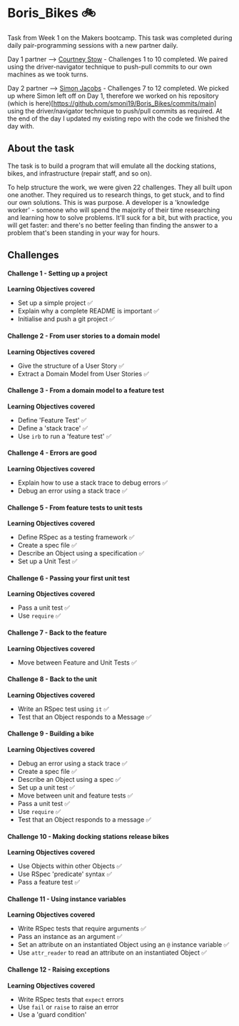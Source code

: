 # Boris_Bikes :bike:

Task from Week 1 on the Makers bootcamp. This task was completed during daily pair-programming sessions with a new partner daily.

Day 1 partner --> [Courtney Stow](https://github.com/Court534) - Challenges 1 to 10 completed. We paired using the driver-navigator technique to push-pull commits to our own machines as we took turns.

Day 2 partner --> [Simon Jacobs](https://github.com/smoni19) - Challenges 7 to 12 completed. We picked up where Simon left off on Day 1, therefore we worked on his repository (which is here)[https://github.com/smoni19/Boris_Bikes/commits/main] using the driver/navigator technique to push/pull commits as required. At the end of the day I updated my existing repo with the code we finished the day with.

## About the task
The task is to build a program that will emulate all the docking stations, bikes, and infrastructure (repair staff, and so on).

To help structure the work, we were given 22 challenges. They all built upon one another. They required us to research things, to get stuck, and to find our own solutions. This is was purpose. A developer is a 'knowledge worker' - someone who will spend the majority of their time researching and learning how to solve problems. It'll suck for a bit, but with practice, you will get faster: and there's no better feeling than finding the answer to a problem that's been standing in your way for hours.

## Challenges
#### Challenge 1 - Setting up a project
**Learning Objectives covered**
- Set up a simple project  :white_check_mark:
- Explain why a complete README is important  :white_check_mark:
- Initialise and push a git project  :white_check_mark:

#### Challenge 2 - From user stories to a domain model
**Learning Objectives covered**
- Give the structure of a User Story  :white_check_mark:
- Extract a Domain Model from User Stories  :white_check_mark:

#### Challenge 3 - From a domain model to a feature test
**Learning Objectives covered**
- Define 'Feature Test'  :white_check_mark:
- Define a 'stack trace'  :white_check_mark:
- Use `irb` to run a 'feature test'  :white_check_mark:

#### Challenge 4 - Errors are good
**Learning Objectives covered**
- Explain how to use a stack trace to debug errors  :white_check_mark:
- Debug an error using a stack trace  :white_check_mark:

#### Challenge 5 - From feature tests to unit tests
**Learning Objectives covered**
- Define RSpec as a testing framework  :white_check_mark:
- Create a spec file  :white_check_mark:
- Describe an Object using a specification  :white_check_mark:
- Set up a Unit Test  :white_check_mark:

#### Challenge 6 - Passing your first unit test
**Learning Objectives covered**
- Pass a unit test  :white_check_mark:
- Use `require`  :white_check_mark:

#### Challenge 7 - Back to the feature
**Learning Objectives covered**
- Move between Feature and Unit Tests  :white_check_mark:

#### Challenge 8 - Back to the unit
**Learning Objectives covered**
- Write an RSpec test using `it`  :white_check_mark:
- Test that an Object responds to a Message  :white_check_mark:

#### Challenge 9 - Building a bike
**Learning Objectives covered**
- Debug an error using a stack trace  :white_check_mark:
- Create a spec file  :white_check_mark:
- Describe an Object using a spec  :white_check_mark:
- Set up a unit test  :white_check_mark:
- Move between unit and feature tests  :white_check_mark:
- Pass a unit test  :white_check_mark:
- Use `require`  :white_check_mark:
- Test that an Object responds to a message  :white_check_mark:

#### Challenge 10 - Making docking stations release bikes
**Learning Objectives covered**
- Use Objects within other Objects  :white_check_mark:
- Use RSpec 'predicate' syntax  :white_check_mark:
- Pass a feature test  :white_check_mark:

#### Challenge 11 - Using instance variables
**Learning Objectives covered**
- Write RSpec tests that require arguments :white_check_mark:
- Pass an instance as an argument :white_check_mark:
- Set an attribute on an instantiated Object using an `@` instance variable :white_check_mark:
- Use `attr_reader` to read an attribute on an instantiated Object :white_check_mark:

#### Challenge 12 - Raising exceptions
**Learning Objectives covered**
- Write RSpec tests that `expect` errors
- Use `fail` or `raise` to raise an error
- Use a 'guard condition'
